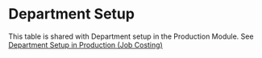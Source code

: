 # Department Setup

This table is shared with Department setup in the Production Module. See [Department Setup in Production (Job Costing)](../../../production-job-costing/setup/department-setup.md)
